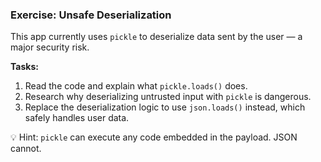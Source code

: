 ### Exercise: Unsafe Deserialization

This app currently uses `pickle` to deserialize data sent by the user — a major security risk.

**Tasks:**
1. Read the code and explain what `pickle.loads()` does.
2. Research why deserializing untrusted input with `pickle` is dangerous.
3. Replace the deserialization logic to use `json.loads()` instead, which safely handles user data.

💡 Hint: `pickle` can execute any code embedded in the payload. JSON cannot.

